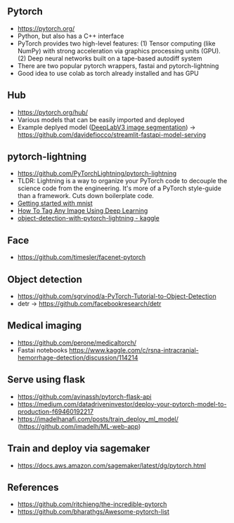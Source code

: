## Pytorch
* https://pytorch.org/
* Python, but also has a C++ interface
* PyTorch provides two high-level features: (1) Tensor computing (like NumPy) with strong acceleration via graphics processing units (GPU). (2) Deep neural networks built on a tape-based autodiff system
* There are two popular pytorch wrappers, fastai and pytorch-lightning
* Good idea to use colab as torch already installed and has GPU

## Hub
* https://pytorch.org/hub/
* Various models that can be easily imported and deployed
* Example deplyed model ([DeepLabV3 image segmentation](https://pytorch.org/hub/pytorch_vision_deeplabv3_resnet101/)) -> https://github.com/davidefiocco/streamlit-fastapi-model-serving

## pytorch-lightning
* https://github.com/PyTorchLightning/pytorch-lightning
* TLDR: Lightning is a way to organize your PyTorch code to decouple the science code from the engineering. It's more of a PyTorch style-guide than a framework. Cuts down boilerplate code.
* [Getting started with mnist](https://www.learnopencv.com/getting-started-with-pytorch-lightning/)
* [How To Tag Any Image Using Deep Learning](https://towardsdatascience.com/how-to-tag-any-image-using-deep-learning-84a0dc2e03c2)
* [object-detection-with-pytorch-lightning - kaggle](https://www.kaggle.com/artgor/object-detection-with-pytorch-lightning)

## Face
* https://github.com/timesler/facenet-pytorch

## Object detection
* https://github.com/sgrvinod/a-PyTorch-Tutorial-to-Object-Detection
* detr -> https://github.com/facebookresearch/detr

## Medical imaging
* https://github.com/perone/medicaltorch/
* Fastai notebooks https://www.kaggle.com/c/rsna-intracranial-hemorrhage-detection/discussion/114214

## Serve using flask
* https://github.com/avinassh/pytorch-flask-api
* https://medium.com/datadriveninvestor/deploy-your-pytorch-model-to-production-f69460192217
* https://imadelhanafi.com/posts/train_deploy_ml_model/ (https://github.com/imadelh/ML-web-app)

## Train and deploy via sagemaker
* https://docs.aws.amazon.com/sagemaker/latest/dg/pytorch.html

## References
* https://github.com/ritchieng/the-incredible-pytorch
* https://github.com/bharathgs/Awesome-pytorch-list